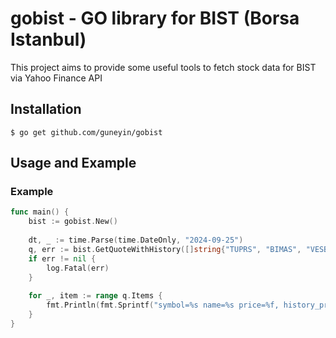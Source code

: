 
# gobist - GO library for BIST (Borsa Istanbul)

This project aims to provide some useful tools to fetch stock data for BIST via Yahoo Finance API


## Installation

    $ go get github.com/guneyin/gobist

## Usage and Example

### Example
```go
func main() {
    bist := gobist.New()
    
    dt, _ := time.Parse(time.DateOnly, "2024-09-25")
    q, err := bist.GetQuoteWithHistory([]string{"TUPRS", "BIMAS", "VESBE", "THYAO"}, dt)
    if err != nil {
        log.Fatal(err)
    }
    
    for _, item := range q.Items {
        fmt.Println(fmt.Sprintf("symbol=%s name=%s price=%f, history_price=%f, change=%f", item.Symbol, item.Name, item.Price, item.History.Price, item.History.Change.ByRatio))
    }
}
``` 
